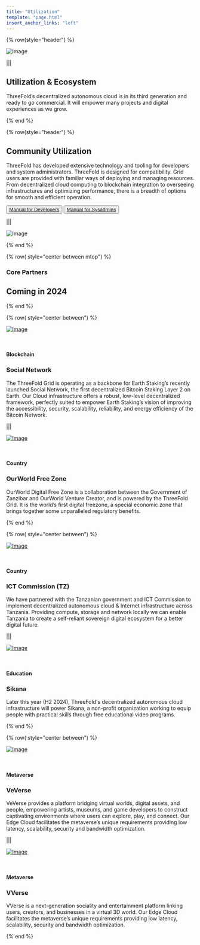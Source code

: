 ```yaml
---
title: "Utilization"
template: "page.html"
insert_anchor_links: "left"
---
```

<!-- section 1  -->

<!-- <div class="text-gray-900 bg-cover bg-no-repeat">
    <div class="h-full">
      <div class="flex flex-col items-center md:flex-row">
       <div class="w-full md:w-1/2">
          <div class="block">
            <img
                src="build_header_geometric.png" class="w-full h-full"/>
          </div>
        </div>
        <div class="flex flex-col items-start justify-center w-full lg:py-24 py-6 md:w-1/2">
          <div class="flex flex-col items-start justify-center p-6">
            <h2>Build the Future</strong></h2>
            <p>Deploy and administer on a decentralized autonomous edge infrastructure. Experience true ownership of your deployments with a decentralized framework. Evolve the way you create and deploy innovative solutions, with greater scalability, efficiency, privacy, and security.</p>
            <div class="flex flex-col md:flex-row">
            <button class="mx-1 my-2"><a target="_blank" href="https://manual.grid.tf">Our Manuals</a></button>
            <button class="mx-1 my-2"><a target="_blank" href="https://dashboard.grid.tf">Grid Dashboard</a></button>
            </div>
          </div>
        </div>
      </div>
    </div>
  </div> -->

<div class="container mx-auto">

{% row(style="header") %}

![Image](header_ecosystem.png)

|||

## **Utilization & Ecosystem**

ThreeFold’s decentralized autonomous cloud is in its third generation and ready to go commercial. It will empower many projects and digital experiences as we grow.

{% end %}

<div class="container mx-auto">

{% row(style="header") %}

## **Community Utilization**

ThreeFold has developed extensive technology and tooling for developers and system administrators. ThreeFold is designed for compatibility. Grid users are provided with familiar ways of deploying and managing resources. From decentralized cloud computing to blockchain integration to overseeing infrastructures and optimizing performance, there is a breadth of options for smooth and efficient operation.

<button>[Manual for Developers](https://manual.grid.tf/developers/developers.html)</button>
<button>[Manual for Sysadmins](https://manual.grid.tf/system_administrators/system_administrators.html)</button>

|||

![Image](utilization_community.png)

{% end %}

{% row( style="center between mtop") %}

### Core Partners
## **Coming in 2024**

{% end %}

{% row( style="center between") %}

[![Image](social_network.png)](https://www.social.network/en)

<br>

#### Blockchain
### **Social Network**

The ThreeFold Grid is operating as a backbone for Earth Staking’s recently launched Social Network, the first decentralized Bitcoin Staking Layer 2 on Earth. Our Cloud infrastructure offers a robust, low-level decentralized framework, perfectly suited to empower Earth Staking’s vision of improving the accessibility, security, scalability, reliability, and energy efficiency of the Bitcoin Network.

|||

[![Image](freezone.png)](https://freezone.ourworld.tf/)

<br>

#### Country
### **OurWorld Free Zone**

OurWorld Digital Free Zone is a collaboration between the Government of Zanzibar and OurWorld Venture Creator, and is powered by the ThreeFold Grid. It is the world’s first digital freezone, a special economic zone that brings together some unparalleled regulatory benefits.

{% end %}

{% row( style="center between") %}

[![Image](ict.png)](https://www.ictc.go.tz/)

<br>

#### Country
### **ICT Commission (TZ)**

We have partnered with the Tanzanian government and ICT Commission to implement decentralized autonomous cloud & Internet infrastructure across Tanzania. Providing compute, storage and network locally we can enable Tanzania to create a self-reliant sovereign digital ecosystem for a better digital future.

|||

[![Image](sikana.png)](https://www.sikana.tv/en)

<br>

#### Education
### **Sikana**

Later this year (H2 2024), ThreeFold's decentralized autonomous cloud infrastructure will power Sikana, a non-profit organization working to equip people with practical skills through free educational video programs.

{% end %}

{% row( style="center between") %}

[![Image](veverse.png)](https://veverse.com/)

<br>

#### Metaverse
### **VeVerse**

VeVerse provides a platform bridging virtual worlds, digital assets, and people, empowering artists, museums, and game developers to construct captivating environments where users can explore, play, and connect. Our Edge Cloud facilitates the metaverse’s unique requirements providing low latency, scalability, security and bandwidth optimization. 

|||

[![Image](vverse.png)](https://www.vverse.co/)

<br>

#### Metaverse
### **VVerse**

VVerse is a next-generation sociality and entertainment platform linking users, creators, and businesses in a virtual 3D world. Our Edge Cloud facilitates the metaverse’s unique requirements providing low latency, scalability, security and bandwidth optimization. 

{% end %}